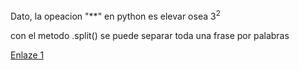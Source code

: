 
Dato, la opeacion "**" en python es elevar osea $3^2$

con el metodo .split() se puede separar toda una frase por palabras

[Enlaze 1](https://www.sensiocoders.com/blog/023_mlp_backprop)